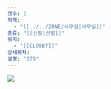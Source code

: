 ```yaml
---
갯수: 1
지역:
  - "[[../../ZONE/사무실|사무실]]"
종류: "[[신발|신발]]"
위치:
  - "[[CLOSET]]"
상세위치: 
설명: "275"
---
```



![](http://192.168.50.22/devices/250315_IMG_0015.jpg)
